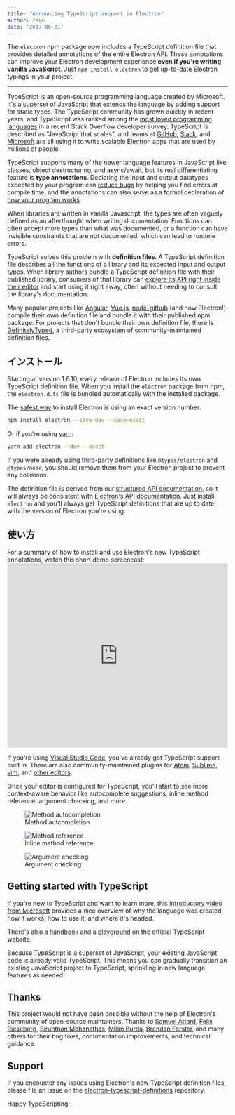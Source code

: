 ```yaml
---
title: "Announcing TypeScript support in Electron"
author: zeke
date: '2017-06-01'
---
```


The `electron` npm package now includes a TypeScript definition file that provides detailed annotations of the entire Electron API. These annotations can improve your Electron development experience **even if you're writing vanilla JavaScript**. Just `npm install electron` to get up-to-date Electron typings in your project.

---

TypeScript is an open-source programming language created by Microsoft. It's a superset of JavaScript that extends the language by adding support for static types. The TypeScript community has grown quickly in recent years, and TypeScript was ranked among the [most loved programming languages](https://stackoverflow.com/insights/survey/2017#technology-most-loved-dreaded-and-wanted-languages) in a recent Stack Overflow developer survey.  TypeScript is described as "JavaScript that scales", and teams at [GitHub](https://githubengineering.com/how-four-native-developers-wrote-an-electron-app/), [Slack](https://slack.engineering/typescript-at-slack-a81307fa288d), and [Microsoft](https://github.com/Microsoft/vscode) are all using it to write scalable Electron apps that are used by millions of people.

TypeScript supports many of the newer language features in JavaScript like classes, object destructuring, and async/await, but its real differentiating feature is **type annotations**. Declaring the input and output datatypes expected by your program can [reduce bugs](https://slack.engineering/typescript-at-slack-a81307fa288d) by helping you find errors at compile time, and the annotations can also serve as a formal declaration of [how your program works](https://staltz.com/all-js-libraries-should-be-authored-in-typescript.html).

When libraries are written in vanilla Javascript, the types are often vaguely defined as an afterthought when writing documentation. Functions can often accept more types than what was documented, or a function can have invisible constraints that are not documented, which can lead to runtime errors.

TypeScript solves this problem with **definition files**. A TypeScript definition file describes all the functions of a library and its expected input and output types. When library authors bundle a TypeScript definition file with their published library, consumers of that library can [explore its API right inside their editor](https://code.visualstudio.com/docs/editor/intellisense) and start using it right away, often without needing to consult the library's documentation.

Many popular projects like [Angular](https://angularjs.org/), [Vue.js](http://vuejs.org/), [node-github](https://github.com/mikedeboer/node-github) (and now Electron!) compile their own definition file and bundle it with their published npm package. For projects that don't bundle their own definition file, there is [DefinitelyTyped](https://github.com/DefinitelyTyped/DefinitelyTyped), a third-party ecosystem of community-maintained definition files.

## インストール

Starting at version 1.6.10, every release of Electron includes its own TypeScript definition file. When you install the `electron` package from npm, the `electron.d.ts` file is bundled automatically with the installed package.

The [safest way](https://electronjs.org/docs/tutorial/electron-versioning/) to install Electron is using an exact version number:

```sh
npm install electron --save-dev --save-exact
```

Or if you're using [yarn](https://yarnpkg.com/lang/en/docs/migrating-from-npm/#toc-cli-commands-comparison):

```sh
yarn add electron --dev --exact
```

If you were already using third-party definitions like `@types/electron` and `@types/node`, you should remove them from your Electron project to prevent any collisions.

The definition file is derived from our [structured API documentation](https://electronjs.org/blog/2016/09/27/api-docs-json-schema), so it will always be consistent with [Electron's API documentation](https://electronjs.org/docs/api/). Just install `electron` and you'll always get TypeScript definitions that are up to date with the version of Electron you're using.

## 使い方

For a summary of how to install and use Electron's new TypeScript annotations, watch this short demo screencast: <iframe width="100%" height="420" src="https://www.youtube.com/embed/PJRag0rYQt8" frameborder="0" allowfullscreen mark="crwd-mark"></iframe>

If you're using [Visual Studio Code](https://code.visualstudio.com/), you've already got TypeScript support built in. There are also community-maintained plugins for [Atom](https://atom.io/packages/atom-typescript), [Sublime](https://github.com/Microsoft/TypeScript-Sublime-Plugin), [vim](https://github.com/Microsoft/TypeScript/wiki/TypeScript-Editor-Support#vim), and [other editors](https://www.typescriptlang.org/index.html#download-links).

Once your editor is configured for TypeScript, you'll start to see more context-aware behavior like autocomplete suggestions, inline method reference, argument checking, and more.

<figure>
  <img src="https://cloud.githubusercontent.com/assets/2289/26128017/f6318c20-3a3f-11e7-9c2c-401a32d1f9fb.png" alt="Method autocompletion">
  <figcaption>Method autcompletion</figcaption>
</figure>

<figure>
  <img src="https://cloud.githubusercontent.com/assets/2289/26128018/f6352600-3a3f-11e7-8d92-f0fb88ecc53e.png" alt="Method reference">
  <figcaption>Inline method reference</figcaption>
</figure>

<figure>
  <img src="https://cloud.githubusercontent.com/assets/2289/26128021/f6b1ca0c-3a3f-11e7-8161-ce913268a9f0.png" alt="Argument checking">
  <figcaption>Argument checking</figcaption>
</figure>

## Getting started with TypeScript

If you're new to TypeScript and want to learn more, this [introductory video from Microsoft](http://video.ch9.ms/ch9/4ae3/062c336d-9cf0-498f-ae9a-582b87954ae3/B881_mid.mp4) provides a nice overview of why the language was created, how it works, how to use it, and where it's headed.

There's also a [handbook](https://www.typescriptlang.org/docs/handbook/basic-types.html) and a [playground](https://www.typescriptlang.org/play/index.html) on the official TypeScript website.

Because TypeScript is a superset of JavaScript, your existing JavaScript code is already valid TypeScript. This means you can gradually transition an existing JavaScript project to TypeScript, sprinkling in new language features as needed.

## Thanks

This project would not have been possible without the help of Electron's community of open-source maintainers. Thanks to [Samuel Attard](https://github.com/MarshallOfSound), [Felix Rieseberg](https://github.com/felixrieseberg), [Birunthan Mohanathas](https://github.com/poiru), [Milan Burda](https://github.com/miniak), [Brendan Forster](https://github.com/shiftkey), and many others for their bug fixes, documentation improvements, and technical guidance.

## Support

If you encounter any issues using Electron's new TypeScript definition files, please file an issue on the [electron-typescript-definitions](https://github.com/electron/electron-typescript-definitions/issues) repository.

Happy TypeScripting!
